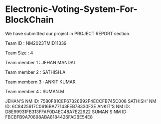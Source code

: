 # Electronic-Voting-System-For-BlockChain

We have submitted our project in PROJECT REPORT section.

Team ID : NM2023TMID11339

Team Size : 4

Team member 1 : JEHAN MANDAL

Team member 2 : SATHISH.A

Team membern 3 : ANKIT KUMAR

Team member 4 : SUMAN.M


JEHAN'S NM ID: 7580F81CEF67326B92F4ECCFB745C008
SATHISH' NM ID: 6C8425617C0616BA77143FEB78330F3E
ANKIT'S NM ID: D8E99931FB313FFAF0D4EC48A7E22922
SUMAN'S NM ID: FBCBFB9A70898ABA8184426FADBE54E8

